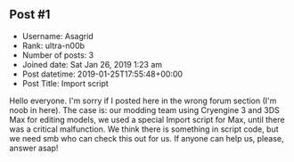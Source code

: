 ## Post #1
- Username: Asagrid
- Rank: ultra-n00b
- Number of posts: 3
- Joined date: Sat Jan 26, 2019 1:23 am
- Post datetime: 2019-01-25T17:55:48+00:00
- Post Title: Import script

Hello everyone. I'm sorry if I posted here in the wrong forum section (I'm noob in here).
The case is: our modding team using Cryengine 3 and 3DS Max for editing models, we used a special Import script for Max, until there was a critical malfunction. We think there is something in script code, but we need smb who can check this out for us.
If anyone can help us, please, answer asap!
